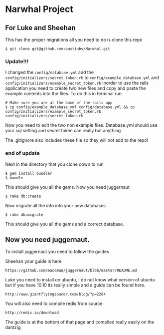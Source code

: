# Narwhal Project

## For Luke and Sheehan

This has the proper migrations all you need to do is clone this repo

    $ git clone git@github.com:austinbv/Narwhal.git
    
### Update!!!

I changed the `config/database.yml` and the `config/initializers/secret_token.rb`
to `config/example_database.yml` and `config/initializers/example_secret_token.rb`
inorder to use the rails application you need to create two new files and copy and
paste the example contents into the files. To do this in terminal run

    # Make sure you are at the base of the rails app
    $ cp config/example_database.yml config/database.yml && cp config/initializers/example_secret_token.rb config/initializers/secret_token.rb
   
Now you need to edit the two non example files. Database.yml should use your sql setting and secret token can really but anything

The .gitignore also includes these file so they will not add to the repo!

### end of update

Next in the directory that you clone down to run

    $ gem install bundler
    $ bundle

This should give you all the gems.  Now you need juggernaut

    $ rake db:create

Now migrate all the info into your new databases

    $ rake db:migrate

This should give you all the gems and a correct database.  

## Now you need juggernaut.

To install juggernaut you need to follow the guides

Sheehan your guide is here

    https://github.com/maccman/juggernaut/blob/master/README.md
    
Luke you need to install on ubuntu, I do not know what version of ubuntu but if you have 10.10 its
really simple and a guide can be found here. 

    http://www.giantflyingsaucer.com/blog/?p=2284
    
You will also need to compile redis from source

    http://redis.io/download
    
The guide is at the bottom of that page and compiled really easily on the dantzig.